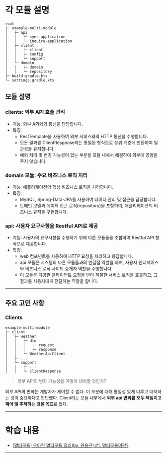  # 각 모듈 설명
```
root
├─ example-multi-module
│	├─ api
│	│	├─ sync-application
│	│	└─ inquire-application
│	├─ client
│	│	├─ client
│	│	├─ config
│	│	└─ support
│	└─ domain
│	│	├─ domain
│	│	└─ repository
├─ build.gradle.kts
└─ settings.gradle.kts
```
## 모듈 설명
### clients: 외부 API 호출 관리
- 기능: 외부 API와의 통신을 담당합니다.
- 특징:
  - RestTemplate을 사용하여 외부 서비스와의 HTTP 통신을 수행합니다.
  - 모든 결과를 ClientResponse라는 통일된 형식으로 상위 계층에 반환하여 일관성을 유지합니다.
  - 예외 처리 및 변경 가능성이 있는 부분을 모듈 내에서 해결하여 외부에 영향을 주지 않습니다.

### domain 모듈: 주요 비즈니스 로직 처리
- 기능: 애플리케이션의 핵심 비즈니스 로직을 처리합니다.
- 특징:
  - MySQL, Spring-Data-JPA를 사용하여 데이터 관리 및 접근을 담당합니다.
  - 도메인 모델과 데이터 접근 로직(repository)을 포함하여, 애플리케이션의 비즈니스 규칙을 구현합니다.

### api: 사용자 요구사항을 Restful API로 제공
- 기능: 사용자의 요구사항을 수행하기 위해 다른 모듈들을 조합하여 Restful API 형식으로 제공합니다.
- 특징:
  - web 컴포넌트를 사용하여 HTTP 요청을 처리하고 응답합니다.
  - api 모듈은 시스템의 다른 모듈들과의 연결점 역할을 하며, 사용자 인터페이스와 비즈니스 로직 사이의 중개자 역할을 수행합니다.
  - 이 모듈은 다양한 클라이언트 요청을 받아 적절한 서비스 로직을 호출하고, 그 결과를 사용자에게 전달하는 역할을 합니다.
* * *
## 주요 고민 사항
### Clients
```
example-multi-module
├─ client
│	├─ weather
│	│	├─ dto
│	│	│	├─ request
│	│	│	└─ response
│	│	└─ WeatherApiClient
│	├─ ...
│	└─ support
│	│	├─ ...
│	│	└─ ClientResponse
```
> 외부 API의 변화 가능성을 어떻게 대처할 것인가?

외부 API의 변화는 개발자가 제어할 수 없다. 이 부분에 대해 통일성 있게 다루고 대처하는 것이 중요하다고 판단했다. Client라는 모듈 내부에서 **외부 api 변화를 모두 책임지고 제어 및 추적하는 것을 목표**료 했다.

* *  *
# 학습 내용
- [[멀티모듈] 우아한 멀티모듈 정리(by. 권용근) #1. 멀티모듈이란?](https://velog.io/@bienlee/%EB%A9%80%ED%8B%B0%EB%AA%A8%EB%93%88-%EC%9A%B0%EC%95%84%ED%95%9C-%EB%A9%80%ED%8B%B0%EB%AA%A8%EB%93%88-%EC%A0%95%EB%A6%ACby.-%EA%B6%8C%EC%9A%A9%EA%B7%BC-1.-%EB%A9%80%ED%8B%B0%EB%AA%A8%EB%93%88%EC%9D%B4%EB%9E%80)

* * *
